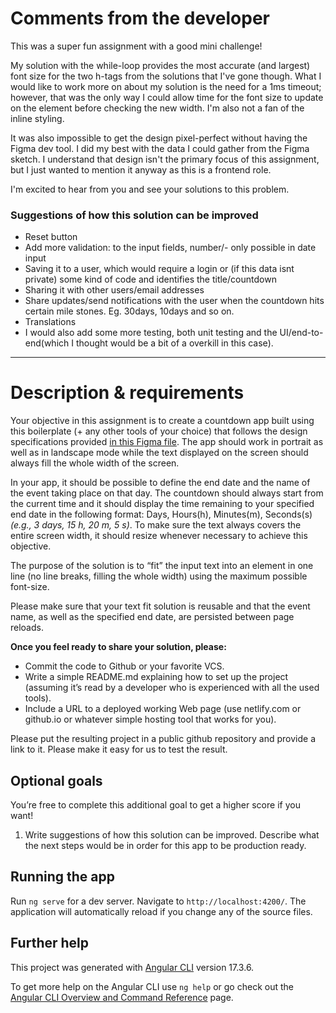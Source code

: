# Comments from the developer

This was a super fun assignment with a good mini challenge!

My solution with the while-loop provides the most accurate (and largest) font size for the two
h-tags from the solutions that I've gone though. What I would like to work more on about my solution
is the need for a 1ms timeout; however, that was the only way I could allow time for the font size
to update on the element before checking the new width. I'm also not a fan of the inline styling.

It was also impossible to get the design pixel-perfect without having the Figma dev tool. I did my
best with the data I could gather from the Figma sketch. I understand that design isn't the primary
focus of this assignment, but I just wanted to mention it anyway as this is a frontend role.

I'm excited to hear from you and see your solutions to this problem.

### Suggestions of how this solution can be improved

- Reset button
- Add more validation: to the input fields, number/- only possible in date input
- Saving it to a user, which would require a login or (if this data isnt private) some kind of code
  and identifies the title/countdown
- Sharing it with other users/email addresses
- Share updates/send notifications with the user when the countdown hits certain mile stones. Eg.
  30days, 10days and so on.
- Translations
- I would also add some more testing, both unit testing and the UI/end-to-end(which I thought would
  be a bit of a overkill in this case).

---

# Description & requirements

Your objective in this assignment is to create a countdown app built using this boilerplate (+ any
other tools of your choice) that follows the design specifications provided
[in this Figma file](https://www.figma.com/file/UPEugUz5jM9IzIkWft2Y9m/NC-challenge). The app should
work in portrait as well as in landscape mode while the text displayed on the screen should always
fill the whole width of the screen.

In your app, it should be possible to define the end date and the name of the event taking place on
that day. The countdown should always start from the current time and it should display the time
remaining to your specified end date in the following format: Days, Hours(h), Minutes(m), Seconds(s)
_(e.g., 3 days, 15 h, 20 m, 5 s)_. To make sure the text always covers the entire screen width, it
should resize whenever necessary to achieve this objective.

The purpose of the solution is to “fit” the input text into an element in one line (no line breaks,
filling the whole width) using the maximum possible font-size.

Please make sure that your text fit solution is reusable and that the event name, as well as the
specified end date, are persisted between page reloads.

**Once you feel ready to share your solution, please:**

- Commit the code to Github or your favorite VCS.
- Write a simple README.md explaining how to set up the project (assuming it’s read by a developer
  who is experienced with all the used tools).
- Include a URL to a deployed working Web page (use netlify.com or github.io or whatever simple
  hosting tool that works for you).

Please put the resulting project in a public github repository and provide a link to it. Please make
it easy for us to test the result.

## Optional goals

You’re free to complete this additional goal to get a higher score if you want!

1. Write suggestions of how this solution can be improved. Describe what the next steps would be in
   order for this app to be production ready.

## Running the app

Run `ng serve` for a dev server. Navigate to `http://localhost:4200/`. The application will
automatically reload if you change any of the source files.

## Further help

This project was generated with [Angular CLI](https://github.com/angular/angular-cli) version
17.3.6.

To get more help on the Angular CLI use `ng help` or go check out the
[Angular CLI Overview and Command Reference](https://angular.io/cli) page.
